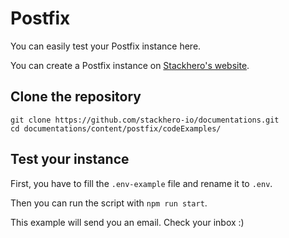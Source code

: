 # Postfix

You can easily test your Postfix instance here.

You can create a Postfix instance on [Stackhero's website](https://www.stackhero.io/).

## Clone the repository

```
git clone https://github.com/stackhero-io/documentations.git
cd documentations/content/postfix/codeExamples/
```


## Test your instance

First, you have to fill the `.env-example` file and rename it to `.env`.

Then you can run the script with `npm run start`.

This example will send you an email. Check your inbox :)